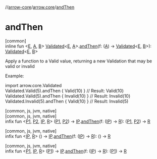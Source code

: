 //[arrow-core](../../index.md)/[arrow.core](index.md)/[andThen](and-then.md)

# andThen

[common]\
inline fun &lt;[E](and-then.md), [A](and-then.md), [B](and-then.md)&gt; [Validated](-validated/index.md)&lt;[E](and-then.md), [A](and-then.md)&gt;.[andThen](and-then.md)(f: ([A](and-then.md)) -&gt; [Validated](-validated/index.md)&lt;[E](and-then.md), [B](and-then.md)&gt;): [Validated](-validated/index.md)&lt;[E](and-then.md), [B](and-then.md)&gt;

Apply a function to a Valid value, returning a new Validation that may be valid or invalid

Example:

import arrow.core.Validated\
Validated.Valid(5).andThen { Valid(10) } // Result: Valid(10)\
Validated.Valid(5).andThen { Invalid(10) } // Result: Invalid(10)\
Validated.Invalid(5).andThen { Valid(10) } // Result: Invalid(5)<!--- KNIT example-validated-21.kt -->

[common, js, jvm, native]\
[common, js, jvm, native]\
infix fun &lt;[P1](and-then.md), [P2](and-then.md), [IP](and-then.md), [R](and-then.md)&gt; ([P1](and-then.md), [P2](and-then.md)) -&gt; [IP](and-then.md).[andThen](and-then.md)(f: ([IP](and-then.md)) -&gt; [R](and-then.md)): ([P1](and-then.md), [P2](and-then.md)) -&gt; [R](and-then.md)

[common, js, jvm, native]\
infix fun &lt;[IP](and-then.md), [R](and-then.md)&gt; () -&gt; [IP](and-then.md).[andThen](and-then.md)(f: ([IP](and-then.md)) -&gt; [R](and-then.md)): () -&gt; [R](and-then.md)

[common, js, jvm, native]\
infix fun &lt;[P1](and-then.md), [IP](and-then.md), [R](and-then.md)&gt; ([P1](and-then.md)) -&gt; [IP](and-then.md).[andThen](and-then.md)(f: ([IP](and-then.md)) -&gt; [R](and-then.md)): ([P1](and-then.md)) -&gt; [R](and-then.md)
